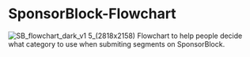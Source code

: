 # SponsorBlock-Flowchart
![SB_flowchart_dark_v1 5_(2818x2158)](https://user-images.githubusercontent.com/32819560/130003073-146dc6a7-a4b8-45b8-bce4-11aa36633fa0.png)
Flowchart to help people decide what category to use when submiting segments on SponsorBlock.
